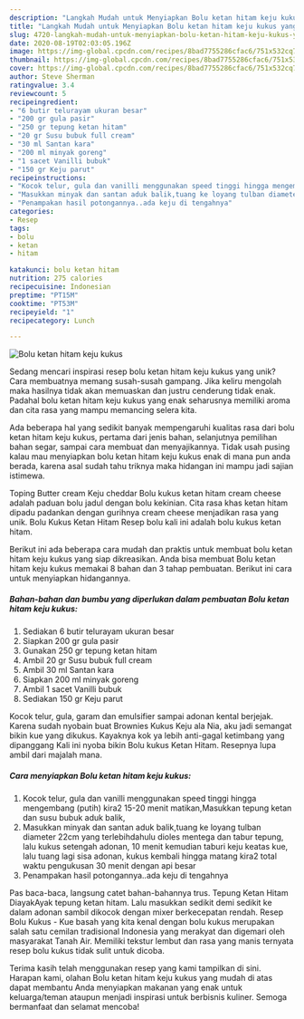 ```yaml
---
description: "Langkah Mudah untuk Menyiapkan Bolu ketan hitam keju kukus yang Menggugah Selera"
title: "Langkah Mudah untuk Menyiapkan Bolu ketan hitam keju kukus yang Menggugah Selera"
slug: 4720-langkah-mudah-untuk-menyiapkan-bolu-ketan-hitam-keju-kukus-yang-menggugah-selera
date: 2020-08-19T02:03:05.196Z
image: https://img-global.cpcdn.com/recipes/8bad7755286cfac6/751x532cq70/bolu-ketan-hitam-keju-kukus-foto-resep-utama.jpg
thumbnail: https://img-global.cpcdn.com/recipes/8bad7755286cfac6/751x532cq70/bolu-ketan-hitam-keju-kukus-foto-resep-utama.jpg
cover: https://img-global.cpcdn.com/recipes/8bad7755286cfac6/751x532cq70/bolu-ketan-hitam-keju-kukus-foto-resep-utama.jpg
author: Steve Sherman
ratingvalue: 3.4
reviewcount: 5
recipeingredient:
- "6 butir telurayam ukuran besar"
- "200 gr gula pasir"
- "250 gr tepung ketan hitam"
- "20 gr Susu bubuk full cream"
- "30 ml Santan kara"
- "200 ml minyak goreng"
- "1 sacet Vanilli bubuk"
- "150 gr Keju parut"
recipeinstructions:
- "Kocok telur, gula dan vanilli menggunakan speed tinggi hingga mengembang (putih) kira2 15-20 menit matikan,Masukkan tepung ketan dan susu bubuk aduk balik,"
- "Masukkan minyak dan santan aduk balik,tuang ke loyang tulban diameter 22cm yang terlebihdahulu dioles mentega dan tabur tepung, lalu kukus setengah adonan, 10 menit kemudian taburi keju keatas kue, lalu tuang lagi sisa adonan, kukus kembali hingga matang kira2 total waktu pengukusan 30 menit dengan api besar"
- "Penampakan hasil potongannya..ada keju di tengahnya"
categories:
- Resep
tags:
- bolu
- ketan
- hitam

katakunci: bolu ketan hitam 
nutrition: 275 calories
recipecuisine: Indonesian
preptime: "PT15M"
cooktime: "PT53M"
recipeyield: "1"
recipecategory: Lunch

---
```



![Bolu ketan hitam keju kukus](https://img-global.cpcdn.com/recipes/8bad7755286cfac6/751x532cq70/bolu-ketan-hitam-keju-kukus-foto-resep-utama.jpg)

Sedang mencari inspirasi resep bolu ketan hitam keju kukus yang unik? Cara membuatnya memang susah-susah gampang. Jika keliru mengolah maka hasilnya tidak akan memuaskan dan justru cenderung tidak enak. Padahal bolu ketan hitam keju kukus yang enak seharusnya memiliki aroma dan cita rasa yang mampu memancing selera kita.

Ada beberapa hal yang sedikit banyak mempengaruhi kualitas rasa dari bolu ketan hitam keju kukus, pertama dari jenis bahan, selanjutnya pemilihan bahan segar, sampai cara membuat dan menyajikannya. Tidak usah pusing kalau mau menyiapkan bolu ketan hitam keju kukus enak di mana pun anda berada, karena asal sudah tahu triknya maka hidangan ini mampu jadi sajian istimewa.

Toping Butter cream Keju cheddar Bolu kukus ketan hitam cream cheese adalah paduan bolu jadul dengan bolu kekinian. Cita rasa khas ketan hitam dipadu padankan dengan gurihnya cream cheese menjadikan rasa yang unik. Bolu Kukus Ketan Hitam Resep bolu kali ini adalah bolu kukus ketan hitam.


Berikut ini ada beberapa cara mudah dan praktis untuk membuat bolu ketan hitam keju kukus yang siap dikreasikan. Anda bisa membuat Bolu ketan hitam keju kukus memakai 8 bahan dan 3 tahap pembuatan. Berikut ini cara untuk menyiapkan hidangannya.

<!--inarticleads1-->

##### Bahan-bahan dan bumbu yang diperlukan dalam pembuatan Bolu ketan hitam keju kukus:

1. Sediakan 6 butir telurayam ukuran besar
1. Siapkan 200 gr gula pasir
1. Gunakan 250 gr tepung ketan hitam
1. Ambil 20 gr Susu bubuk full cream
1. Ambil 30 ml Santan kara
1. Siapkan 200 ml minyak goreng
1. Ambil 1 sacet Vanilli bubuk
1. Sediakan 150 gr Keju parut


Kocok telur, gula, garam dan emulsifier sampai adonan kental berjejak. Karena sudah nyobain buat Brownies Kukus Keju ala Nia, aku jadi semangat bikin kue yang dikukus. Kayaknya kok ya lebih anti-gagal ketimbang yang dipanggang Kali ini nyoba bikin Bolu kukus Ketan Hitam. Resepnya lupa ambil dari majalah mana. 

<!--inarticleads2-->

##### Cara menyiapkan Bolu ketan hitam keju kukus:

1. Kocok telur, gula dan vanilli menggunakan speed tinggi hingga mengembang (putih) kira2 15-20 menit matikan,Masukkan tepung ketan dan susu bubuk aduk balik,
1. Masukkan minyak dan santan aduk balik,tuang ke loyang tulban diameter 22cm yang terlebihdahulu dioles mentega dan tabur tepung, lalu kukus setengah adonan, 10 menit kemudian taburi keju keatas kue, lalu tuang lagi sisa adonan, kukus kembali hingga matang kira2 total waktu pengukusan 30 menit dengan api besar
1. Penampakan hasil potongannya..ada keju di tengahnya


Pas baca-baca, langsung catet bahan-bahannya trus. Tepung Ketan Hitam DiayakAyak tepung ketan hitam. Lalu masukkan sedikit demi sedikit ke dalam adonan sambil dikocok dengan mixer berkecepatan rendah. Resep Bolu Kukus - Kue basah yang kita kenal dengan bolu kukus merupakan salah satu cemilan tradisional Indonesia yang merakyat dan digemari oleh masyarakat Tanah Air. Memiliki tekstur lembut dan rasa yang manis ternyata resep bolu kukus tidak sulit untuk dicoba. 

Terima kasih telah menggunakan resep yang kami tampilkan di sini. Harapan kami, olahan Bolu ketan hitam keju kukus yang mudah di atas dapat membantu Anda menyiapkan makanan yang enak untuk keluarga/teman ataupun menjadi inspirasi untuk berbisnis kuliner. Semoga bermanfaat dan selamat mencoba!
